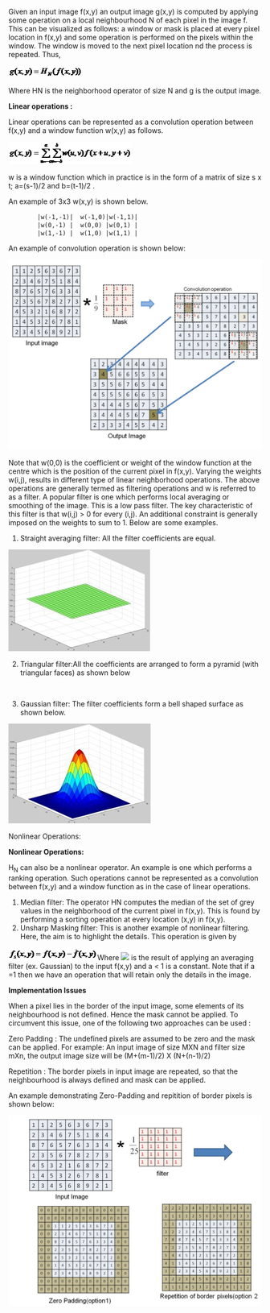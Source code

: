 Given an input image f(x,y) an output image g(x,y) is computed by applying some operation on a local neighbourhood N of each pixel in the image f. This can be visualized as follows: a window or mask is placed at every pixel location in f(x,y) and some operation is performed on the pixels within the window. The window is moved to the next pixel location nd the process is repeated. Thus,

<img src="images/image001.gif">

Where HN is the neighborhood operator of size N and g is the output image.

**Linear operations :**

Linear operations can be represented as a convolution operation between f(x,y) and a window function w(x,y) as follows.

<img src="images/image002.gif">

w is a window function which in practice is in the form of a matrix of size s x t; a=(s-1)/2 and b=(t-1)/2 .

An example of 3x3 w(x,y) is shown below.

            |w(-1,-1)| 	w(-1,0)|w(-1,1)|
            |w(0,-1) |	w(0,0) |w(0,1) |
            |w(1,-1) |	w(1,0) |w(1,1) |

An example of convolution operation is shown below:

<img src="images/convolution.jpg">

Note that w(0,0) is the coefficient or weight of the window function at the centre which is the position of the current pixel in f(x,y). Varying the weights w(i,j), results in different type of linear neighborhood operations. The above operations are generally termed as filtering operations and w is referred to as a filter. A popular filter is one which performs local averaging or smoothing of the image. This is a low pass filter. The key characteristic of this filter is that w(i,j) > 0 for every (i,j). An additional constraint is generally imposed on the weights to sum to 1. Below are some examples.

1. Straight averaging filter: All the filter coefficients are equal.

<img src="images/image003.jpg">

2. Triangular filter:All the coefficients are arranged to form a pyramid (with triangular faces) as shown below

<img srcc="images/image004.jpg">

3. Gaussian filter: The filter coefficients form a bell shaped surface as shown below.

<img src="images/image005.jpg">

Nonlinear Operations:

**Nonlinear Operations:**

H<sub>N</sub> can also be a nonlinear operator. An example is one which performs a ranking operation. Such operations cannot be represented as a convolution between f(x,y) and a window function as in the case of linear operations.

1. Median filter: The operator HN computes the median of the set of grey values in the neighborhood of the current pixel in f(x,y). This is found by performing a sorting operation at every location (x,y) in f(x,y).
2. Unsharp Masking filter: This is another example of nonlinear filtering. Here, the aim is to highlight the details. This operation is given by

<img src="images/image006.gif">Where <img  src="neigh/image007.gif"> is the result of applying an averaging filter (ex. Gaussian) to the input f(x,y) and a < 1 is a constant. Note that if a =1 then we have an operation that will retain only the details in the image.

**Implementation Issues**

When a pixel lies in the border of the input image, some elements of its neighbourhood is not defined. Hence the mask cannot be applied. To circumvent this issue, one of the following two approaches can be used :

Zero Padding : The undefined pixels are assumed to be zero and the mask can be applied. For example: An input image of size MXN and filter size mXn, the output image size will be (M+(m-1)/2) X (N+(n-1)/2)

Repetition : The border pixels in input image are repeated, so that the neighbourhood is always defined and mask can be applied.

An example demonstrating Zero-Padding and repitition of border pixels is shown below:

<img src="images/filter.jpg">
